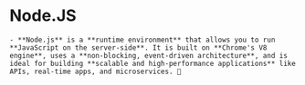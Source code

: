 
# Node.JS
    
    - **Node.js** is a **runtime environment** that allows you to run **JavaScript on the server-side**. It is built on **Chrome's V8 engine**, uses a **non-blocking, event-driven architecture**, and is ideal for building **scalable and high-performance applications** like APIs, real-time apps, and microservices. 🚀
